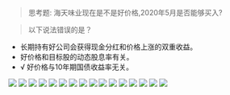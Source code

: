 > 思考题: 海天味业现在是不是好价格,2020年5月是否能够买入?

> 以下说法错误的是？
- 长期持有好公司会获得现金分红和价格上涨的双重收益。
- 好价格和目标股的动态股息率有关。
- √ 好价格与10年期国债收益率无关。

![](20200908-%20(1).png)
![](20200908-%20(2).png)
![](20200908-%20(3).png)
![](20200908-%20(4).png)
![](20200908-%20(5).png)
![](20200908-%20(6).png)
![](20200908-%20(7).png)
![](20200908-%20(8).png)
![](20200908-%20(9).png)
![](20200908-%20(10).png)
![](20200908-%20(11).png)
![](20200908-%20(12).png)
![](20200908-%20(13).png)
![](20200908-%20(14).png)
![](20200908-%20(15).png)
![](20200908-%20(16).png)
